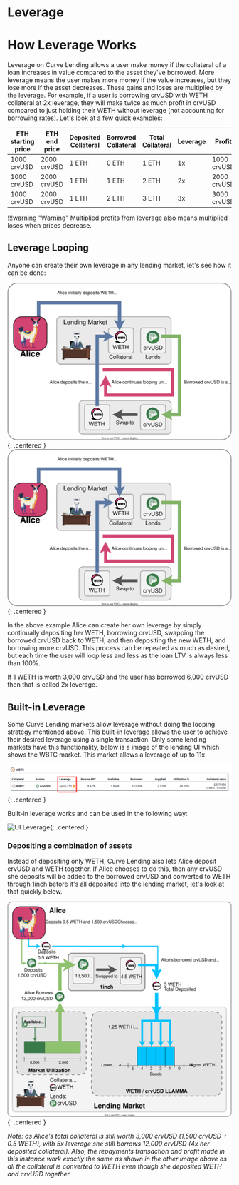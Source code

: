 <h1>Leverage</h1>

# **How Leverage Works**

Leverage on Curve Lending allows a user make money if the collateral of a loan increases in value compared to the asset they've borrowed.  More leverage means the user makes more money if the value increases, but they lose more if the asset decreases.  These gains and loses are multiplied by the leverage.  For example, if a user is borrowing crvUSD with WETH collateral at 2x leverage, they will make twice as much profit in crvUSD compared to just holding their WETH without leverage (not accounting for borrowing rates).  Let's look at a few quick examples:

| ETH starting price | ETH end price | Deposited Collateral | Borrowed Collateral | Total Collateral | Leverage | Profit | ETH Profit |
|---|---|---|---|---|---|---|---|
| 1000 crvUSD | 2000 crvUSD| 1 ETH | 0 ETH | 1 ETH | 1x | 1000 crvUSD | 0 |
| 1000 crvUSD| 2000 crvUSD| 1 ETH | 1 ETH | 2 ETH | 2x | 2000 crvUSD | 1 ETH |
| 1000 crvUSD| 2000 crvUSD| 1 ETH | 2 ETH | 3 ETH | 3x | 3000 crvUSD | 2 ETH |

!!!warning "Warning"
    Multiplied profits from leverage also means multiplied loses when prices decrease.

## **Leverage Looping**

Anyone can create their own leverage in any lending market, let's see how it can be done:

![Leverage Looping](../images/lending/leverage_simple.svg#only-light){: .centered }
![Leverage Looping](../images/lending/leverage_simple.svg#only-dark){: .centered }

In the above example Alice can create her own leverage by simply continually depositing her WETH, borrowing crvUSD, swapping the borrowed crvUSD back to WETH, and then depositing the new WETH, and borrowing more crvUSD.  This process can be repeated as much as desired, but each time the user will loop less and less as the loan LTV is always less than 100%.

If 1 WETH is worth 3,000 crvUSD and the user has borrowed 6,000 crvUSD then that is called 2x leverage.

## **Built-in Leverage**

Some Curve Lending markets allow leverage without doing the looping strategy mentioned above.  This built-in leverage allows the user to achieve their desired leverage using a single transaction.  Only some lending markets have this functionality, below is a image of the lending UI which shows the WBTC market.  This market allows a leverage of up to 11x.  

![UI Leverage](../images/ui/leverage.png){: .centered }

Built-in leverage works and can be used in the following way:

![UI Leverage](../images/lending/leverage.svg){: .centered }

### **Depositing a combination of assets**

Instead of depositing only WETH, Curve Lending also lets Alice deposit crvUSD and WETH together.  If Alice chooses to do this, then any crvUSD she deposits will be added to the borrowed crvUSD and converted to WETH through 1inch before it's all deposited into the lending market, let's look at that quickly below.

![Leverage with a combination of assets](../images/lending/add_both_leverage.svg){: .centered }

*Note: as Alice's total collateral is still worth 3,000 crvUSD (1,500 crvUSD + 0.5 WETH), with 5x leverage she still borrows 12,000 crvUSD (4x her deposited collateral).  Also, the repayments transaction and profit made in this instance work exactly the same as shown in the other image above as all the collateral is converted to WETH even though she deposited WETH and crvUSD together.*
